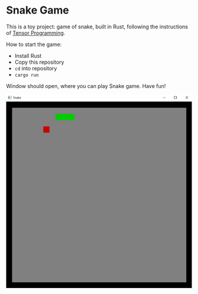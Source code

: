 # Snake Game

This is a toy project: game of snake, built in Rust, following the instructions of [Tensor Programming](https://youtu.be/DnT_7M7L7vo).

How to start the game:

* Install Rust
* Copy this repository
* `cd` into repository
* `cargo run`

Window should open, where you can play Snake game. Have fun!

![](screenshot.png)
